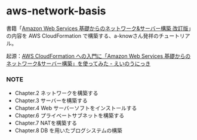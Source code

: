 # aws-network-basis
書籍「[Amazon Web Services 基礎からのネットワーク&サーバー構築 改訂版](http://amzn.asia/d/iPlJcog)」の内容を AWS CloudFormation で構築する、a-knowさん発祥のチュートリアル。

起源：[AWS CloudFormation への入門に「Amazon Web Services 基礎からのネットワーク&サーバー構築」を使ってみた - えいのうにっき](https://blog.a-know.me/entry/2017/02/13/222100)

### NOTE
- Chapter.2 ネットワークを構築する
- Chapter.3 サーバーを構築する
- Chapter.4 Web サーバーソフトをインストールする
- Chapter.6 プライベートサブネットを構築する
- Chapter.7 NATを構築する
- Chapter.8 DB を用いたブログシステムの構築